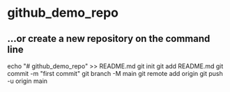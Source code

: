 # github_demo_repo

## …or create a new repository on the command line

echo "# github_demo_repo" >> README.md
git init
git add README.md
git commit -m "first commit"
git branch -M main
git remote add origin 
git push -u origin main
